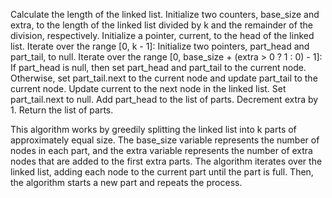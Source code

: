 Calculate the length of the linked list.
Initialize two counters, base_size and extra, to the length of the linked list divided by k and the remainder of the division, respectively.
Initialize a pointer, current, to the head of the linked list.
Iterate over the range [0, k - 1]:
Initialize two pointers, part_head and part_tail, to null.
Iterate over the range [0, base_size + (extra > 0 ? 1 : 0) - 1]:
If part_head is null, then set part_head and part_tail to the current node.
Otherwise, set part_tail.next to the current node and update part_tail to the current node.
Update current to the next node in the linked list.
Set part_tail.next to null.
Add part_head to the list of parts.
Decrement extra by 1.
Return the list of parts.


This algorithm works by greedily splitting the linked list into k parts of approximately equal size. The base_size variable represents the number of nodes in each part, and the extra variable represents the number of extra nodes that are added to the first extra parts. The algorithm iterates over the linked list, adding each node to the current part until the part is full. Then, the algorithm starts a new part and repeats the process.